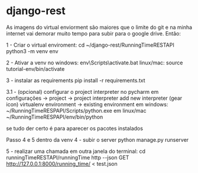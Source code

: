 # django-rest
As imagens do virtual enviorment são maiores que o limite do git e na minha internet vai demorar muito tempo para subir para o google drive. Então:

1 - Criar o virtual enviroment:
cd ~/django-rest/RunningTimeRESTAPI
python3 -m venv env

2 - Ativar a venv 
no windows:
env\Scripts\activate.bat
linux/mac:
source tutorial-env/bin/activate

3 - instalar as requirements 
pip install -r requirements.txt

3.1 - (opcional) configurar o project interpreter no pycharm
em configurações -> project -> project interpreter
add new interpreter (gear icon)
virtualenv environment -> existing environment
em windows:
~/RunningTimeRESPAPI/Scripts/python.exe
em linux/mac
~/RunningTimeRESPAPI/env/bin/python

se tudo der certo é para aparecer os pacotes instalados

Passo 4 e 5 dentro da venv
4 - subir o server
python manage.py runserver

5 - realizar uma chamada
em outra janela do terminal:
cd runningTimeRESTAPI/runningTime
http --json GET http://127.0.0.1:8000/running_time/ < test.json
